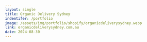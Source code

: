 ```yaml
---
layout: single
title: Organic Delivery Sydney
indentifer: /portfolio
image: /assets/img/portfolio/shopify/organicdeliverysydney.webp
link: organicdeliverysydney.com.au
date: 2024-08-30
---
```


